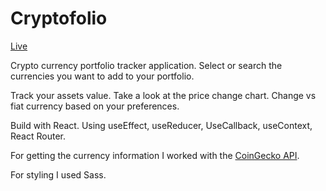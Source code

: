 # Cryptofolio

[Live](https://cryptofolio-app.netlify.app/)

Crypto currency portfolio tracker application. Select or search the currencies you want to add to your portfolio.

Track your assets value. Take a look at the price change chart. Change vs fiat currency based on your preferences.

Build with React. Using useEffect, useReducer, UseCallback, useContext, React Router.

For getting the currency information I worked with the [CoinGecko API](https://www.coingecko.com/en).

For styling I used Sass.
